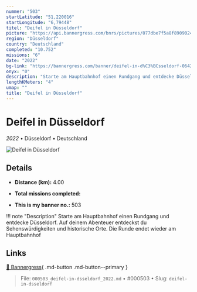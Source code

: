 ```yaml
---
nummer: "503"
startLatitude: "51,220016"
startLongitude: "6,79448"
titel: "Deifel in Düsseldorf"
picture: "https://api.bannergress.com/bnrs/pictures/077dbe7f5a8f89090241712c3eec4522"
region: "Düsseldorf"
country: "Deutschland"
completed: "10.752"
missions: "6"
date: "2022"
bg-link: "https://bannergress.com/banner/deifel-in-d%C3%BCsseldorf-0642"
onyx: "0"
description: "Starte am Hauptbahnhof einen Rundgang und entdecke Düsseldorf. Auf deinem Abenteuer entdeckst du Sehenswürdigkeiten und historische Orte. Die Runde endet wieder am Hauptbahnhof"
lengthKMeters: "4"
umap: ""
title: "Deifel in Düsseldorf"
---
```

# Deifel in Düsseldorf

*2022* • Düsseldorf • Deutschland

![Deifel in Düsseldorf](https://api.bannergress.com/bnrs/pictures/077dbe7f5a8f89090241712c3eec4522)

## Details
- **Distance (km):** 4.00

- **Total missions completed:** 
- **This is my banner no.:** 503


!!! note "Description"
    Starte am Hauptbahnhof einen Rundgang und entdecke Düsseldorf. Auf deinem Abenteuer entdeckst du Sehenswürdigkeiten und historische Orte. Die Runde endet wieder am Hauptbahnhof



## Links
[🔗 Bannergress](https://bannergress.com/banner/deifel-in-d%C3%BCsseldorf-0642){ .md-button .md-button--primary }



> File: `000503_deifel-in-dsseldorf_2022.md` • #000503 • Slug: `deifel-in-dsseldorf`
